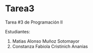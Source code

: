 # Tarea3
Tarea #3 de Programación II

Estudiantes:
1. Matias Alonso Muñoz Sotomayor
2. Constanza Fabiola Cristinich Ananias
